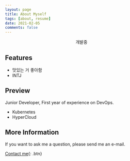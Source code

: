 ```yaml
---
layout: page
title: About Myself
tags: [about, resume]
date: 2021-02-05
comments: false
---
```

    
<center>개발중</center>

## Features
* 맛있는 거 좋아함
* INTJ

## Preview

Junior Developer, First year of experience on DevOps.

* Kubernetes
* HyperCloud

## More Information

If you want to ask me a question, please send me an e-mail.

<a href="mailto:kks.chloe@gmail.com">Contact me<a/>{: .btn}
